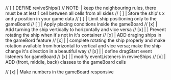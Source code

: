 // [ ] DEFINE reviveShips()
// NOTE: | keep the neighbouring rules, there must be at lest 1 cell between all cells from all sides
// [ ] | Store the ship's x and y position in your game data
// [ ] | Limit ship positioning only to the gameBoard
// [ ] | Apply placing conditions inside the gameBoard
// [x] | Add turning the ship vertically to horizontally and vice versa
// [x] | | Prevent rotating the ship when it's not in it's container
// [x] | ADD draging ships in the gameBord feature
// [x] | | complete rotating the ship properly and make rotation available from horizontal to vertical and vice versa; make the ship change it's direction in a beautiful way
// [x] | | define dragStart event listeners for gameBoard
// [x] | | modify eventListeners in reviveShips
// [x] | ADD (front, middle, back) classes to the gameBoard cells

// [x] | Make numbers in the gameBoard responsive
